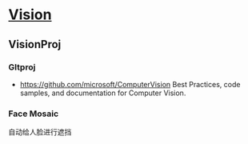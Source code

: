 # [Vision](https://github.com/liuwake/Vision)

## VisionProj

### GItproj
- https://github.com/microsoft/ComputerVision Best Practices, code samples, and documentation for Computer Vision.
### Face Mosaic
自动给人脸进行遮挡
##
